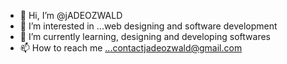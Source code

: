 - 👋 Hi, I’m @jADEOZWALD
- 👀 I’m interested in ...web designing and software development
- 🌱 I’m currently learning, designing and developing softwares
- 📫 How to reach me ...contactjadeozwald@gmail.com

<!---
heismarques/heismarques is a ✨ special ✨ repository because its `README.md` (this file) appears on your GitHub profile.
You can click the Preview link to take a look at your changes.
--->
